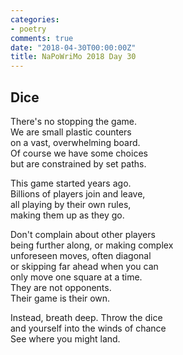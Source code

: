 ```yaml
---
categories:
- poetry
comments: true
date: "2018-04-30T00:00:00Z"
title: NaPoWriMo 2018 Day 30
---
```

  
## Dice  

There's no stopping the game.  
We are small plastic counters  
on a vast, overwhelming board.  
Of course we have some choices  
but are constrained by set paths.  

This game started years ago.  
Billions of players join and leave,  
all playing by their own rules,  
making them up as they go.  

Don't complain about other players  
being further along, or making complex  
unforeseen moves, often diagonal  
or skipping far ahead when you can  
only move one square at a time.  
They are not opponents.  
Their game is their own.  

Instead, breath deep. Throw the dice  
and yourself into the winds of chance  
See where you might land.  
